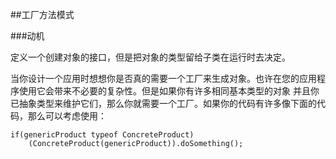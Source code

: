 ##工厂方法模式

###动机

定义一个创建对象的接口，但是把对象的类型留给子类在运行时去决定。

当你设计一个应用时想想你是否真的需要一个工厂来生成对象。也许在您的应用程序使用它会带来不必要的复杂性。但是如果你有许多相同基本类型的对象
并且你已抽象类型来维护它们，那么你就需要一个工厂。如果你的代码有许多像下面的代码，那么可以考虑使用：

```
if(genericProduct typeof ConcreteProduct)
    (ConcreteProduct(genericProduct)).doSomething();
```